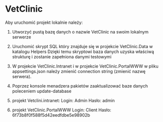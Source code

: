 # VetClinic
Aby uruchomić projekt lokalnie należy:
1) Utworzyć pustą bazę danych  o nazwie VetClinic na swoim lokalnym serwerze
2) Uruchomić skrypt SQL który znajduje się w projekcie VetClinic.Data w katalogu Helpers
    Dzięki temu skryptowi baza danych uzyska właściwą strukturę i zostanie zapełniona danymi testowymi 
3) W projekcie VetClinic.Intranet i w projekcie VetClinic.PortalWWW w pliku appsettings.json należy zmienić connection string (zmienić nazwę serwera).
4) Poprzez konsole menadzera pakietów zaaktualizować baze danych poleceniem update-database

5) projekt Vetclini.intranet:
    Login: Admin 
    Hasło: admin
6) projekt VetClinic.PortalWWW
    Login: Client
    Hasło: 6f73b8f0f588f5d42eedfdbe5e98902b
